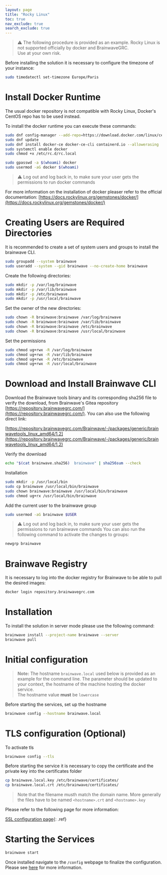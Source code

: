```yaml
---
layout: page
title: "Rocky Linux"
toc: true
nav_exclude: true
search_exclude: true
---
```


> :warning: The following procedure is provided as an example. Rocky Linux is not supported officially by docker and BrainwaveGRC.  
> Use at your own risk.  

Before installing the solution it is necessary to configure the timezone of your instance:  

```sh  
sudo timedatectl set-timezone Europe/Paris
```

# Install Docker Runtime

The usual docker repository is not compatible with Rocky Linux, Docker's CentOS repo has to be used instead.

To install the docker runtime you can execute these commands:

```sh
sudo dnf config-manager --add-repo=https://download.docker.com/linux/centos/docker-ce.repo
sudo dnf update
sudo dnf install docker-ce docker-ce-cli containerd.io --allowerasing
sudo systemctl enable docker
sudo chmod +x /etc/rc.d/rc.local

sudo gpasswd -a $(whoami) docker
sudo usermod -aG docker $(whoami)
```

> :warning: Log out and log back in, to make sure your user gets the permissions to run docker commands

For more information on the installation of docker pleaser refer to the official documentation:
[https://docs.rockylinux.org/gemstones/docker/](https://docs.rockylinux.org/gemstones/docker/)

# Creating Users are Required Directories

It is recommended to create a set of system users and groups to install the brainwave CLI.

```sh
sudo groupadd --system brainwave
sudo useradd --system --gid brainwave --no-create-home brainwave
```

Create the following directories:

```sh
sudo mkdir -p /var/log/brainwave
sudo mkdir -p /var/lib/brainwave
sudo mkdir -p /etc/brainwave
sudo mkdir -p /usr/local/brainwave
```

Set the owner of the new directories:

```sh
sudo chown -R brainwave:brainwave /var/log/brainwave
sudo chown -R brainwave:brainwave /var/lib/brainwave
sudo chown -R brainwave:brainwave /etc/brainwave
sudo chown -R brainwave:brainwave /usr/local/brainwave
```

Set the permissions

```sh
sudo chmod ug+rwx -R /var/log/brainwave
sudo chmod ug+rwx -R /var/lib/brainwave
sudo chmod ug+rwx -R /etc/brainwave
sudo chmod ug+rwx -R /usr/local/brainwave
```

# Download and Install Brainwave CLI

Download the Brainwave tools binary and its corresponding sha256 file to verify the download, from Brainwave's Gitea repository [https://repository.brainwavegrc.com/](https://repository.brainwavegrc.com/). You can also use the following direct link:  

[https://repository.brainwavegrc.com/Brainwave/-/packages/generic/brainwavetools_linux_amd64/1.2](https://repository.brainwavegrc.com/Brainwave/-/packages/generic/brainwavetools_linux_amd64/1.2)

Verify the download

```sh
echo "$(cat brainwave.sha256)  brainwave" | sha256sum --check
```

Installation

```sh
sudo mkdir -p /usr/local/bin
sudo cp brainwave /usr/local/bin/brainwave
sudo chown brainwave:brainwave /usr/local/bin/brainwave
sudo chmod ug+rx /usr/local/bin/brainwave
```

Add the current user to the brainwave group

```sh
sudo usermod -aG brainwave $USER
```

> :warning: Log out and log back in, to make sure your user gets the permissions to run brainwave commands
> You can also run the following command to activate the changes to groups:  

```sh  
newgrp brainwave
```

# Brainwave Registry

It is necessary to log into the docker registry for Brainwave to be able to pull the desired images:  

```sh
docker login repository.brainwavegrc.com
```

# Installation

To install the solution in server mode please use the following command:  

```sh
brainwave install --project-name brainwave --server
brainwave pull
```

# Initial configuration

> <span style="color:grey">**Note:**</span> The hostname `brainwave.local` used below is provided as an example for the command line. The parameter should be updated to your context, the hostname of the machine hosting the docker service.  
> The hostname value **must** be `lowercase`  

Before starting the services, set up the hostname

```sh
brainwave config --hostname brainwave.local
```

# TLS configuration (Optional)

To activate tls  

```sh
brainwave config --tls
```

Before starting the service it is necessary to copy the certificate and the private key into the certificates folder

```sh
cp brainwave.local.key /etc/brainwave/certificates/  
cp brainwave.local.crt /etc/brainwave/certificates/  
```

> Note that the filename musth match the domain name. More generally the files have to be named `<hostname>.crt` and `<hostname>.key`

Please refer to the following page for more information:

[SSL configuration page](igrc-platform/installation-and-deployment/packaging/configuration/ssl-configuration.md){: .ref}

# Starting the Services

```sh  
brainwave start
```

Once installed navigate to the `/config` webpage to finalize the configuration. Please see [here](igrc-platform/installation-and-deployment/packaging/configuration/config-ui.md) for more information.  
